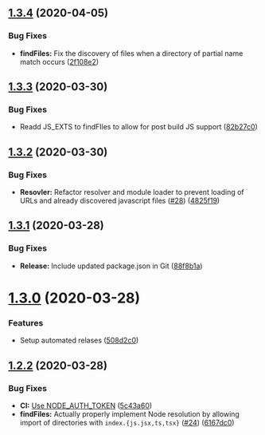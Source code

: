 ## [1.3.4](https://github.com/K-FOSS/TS-ESNode/compare/v1.3.3...v1.3.4) (2020-04-05)


### Bug Fixes

* **findFiles:** Fix the discovery of files when a directory of partial name match occurs ([2f108e2](https://github.com/K-FOSS/TS-ESNode/commit/2f108e26c4218af3079c265741f5dcca45e343ba))

## [1.3.3](https://github.com/K-FOSS/TS-ESNode/compare/v1.3.2...v1.3.3) (2020-03-30)


### Bug Fixes

* Readd JS_EXTS to findFIles to allow for post build JS support ([82b27c0](https://github.com/K-FOSS/TS-ESNode/commit/82b27c04432ccd2b3a5e065927bfcf9f5ebcb24a))

## [1.3.2](https://github.com/K-FOSS/TS-ESNode/compare/v1.3.1...v1.3.2) (2020-03-30)


### Bug Fixes

* **Resovler:** Refactor resolver and module loader to prevent loading of URLs and already discovered javascript files ([#28](https://github.com/K-FOSS/TS-ESNode/issues/28)) ([4825f19](https://github.com/K-FOSS/TS-ESNode/commit/4825f19e305081d340fb68629a5e5ba813555f46))

## [1.3.1](https://github.com/K-FOSS/TS-ESNode/compare/v1.3.0...v1.3.1) (2020-03-28)


### Bug Fixes

* **Release:** Include updated package.json in Git ([88f8b1a](https://github.com/K-FOSS/TS-ESNode/commit/88f8b1a896966c1986f6136c236676a26147ddd0))

# [1.3.0](https://github.com/K-FOSS/TS-ESNode/compare/v1.2.2...v1.3.0) (2020-03-28)


### Features

* Setup automated relases ([508d2c0](https://github.com/K-FOSS/TS-ESNode/commit/508d2c071b1075c9af2ab7144bf1d3a37225a8ae))

## [1.2.2](https://github.com/K-FOSS/TS-ESNode/compare/v1.2.1...v1.2.2) (2020-03-28)


### Bug Fixes

* **CI:** [Use NODE_AUTH_TOKEN](https://help.github.com/en/actions/language-and-framework-guides/publishing-nodejs-packages#publishing-packages-to-the-npm-registry) ([5c43a60](https://github.com/K-FOSS/TS-ESNode/commit/5c43a60ac5f69fd9b52602e505756b1cdcab7bac))
* **findFiles:** Actually properly implement Node resolution by allowing import of directories with `index.{js.jsx,ts,tsx}` ([#24](https://github.com/K-FOSS/TS-ESNode/issues/24)) ([6167dc0](https://github.com/K-FOSS/TS-ESNode/commit/6167dc05261a72b5d2ce531664be7b34768b30cd))
